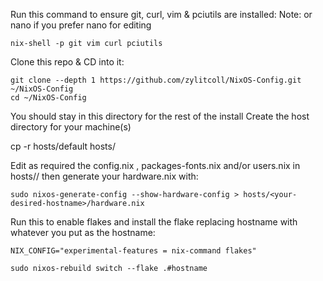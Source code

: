 
Run this command to ensure git, curl, vim & pciutils are installed: Note: or nano if you prefer nano for editing

    nix-shell -p git vim curl pciutils

Clone this repo & CD into it:

    git clone --depth 1 https://github.com/zylitcoll/NixOS-Config.git ~/NixOS-Config
    cd ~/NixOS-Config

You should stay in this directory for the rest of the install
Create the host directory for your machine(s)

cp -r hosts/default hosts/<your-desired-hostname>

    
Edit as required the config.nix , packages-fonts.nix and/or users.nix in hosts/<your-desired-hostname>/
then generate your hardware.nix with:

    sudo nixos-generate-config --show-hardware-config > hosts/<your-desired-hostname>/hardware.nix

Run this to enable flakes and install the flake replacing hostname with whatever you put as the hostname:

    NIX_CONFIG="experimental-features = nix-command flakes" 
    
    sudo nixos-rebuild switch --flake .#hostname
